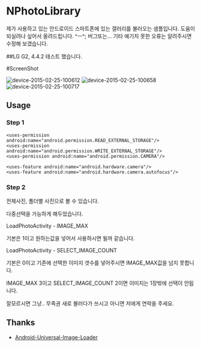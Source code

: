 # NPhotoLibrary

제가 사용하고 있는 안드로이드 스마트폰에 있는 갤러리를 불러오는 샘플입니다.
도움이 되실려나 싶어서 올려드립니다. ^ㅡ^; 버그또는... 기타 예기치 못한 오류는 알려주시면 수정해 보겠습니다.

##LG G2, 4.4.2 테스트 했습니다.

#ScreenShot

![device-2015-02-25-100612](https://cloud.githubusercontent.com/assets/11173089/6363025/9e85eb94-bcd6-11e4-876c-1b7810df87f9.png)
![device-2015-02-25-100658](https://cloud.githubusercontent.com/assets/11173089/6363031/a306fafa-bcd6-11e4-958f-db148b0ac55e.png)
![device-2015-02-25-100717](https://cloud.githubusercontent.com/assets/11173089/6363034/a5a9f56e-bcd6-11e4-80d9-c72b5d5faf2f.png)

## Usage

### Step 1

    <uses-permission android:name="android.permission.READ_EXTERNAL_STORAGE"/>
    <uses-permission android:name="android.permission.WRITE_EXTERNAL_STORAGE"/>
    <uses-permission android:name="android.permission.CAMERA"/>

    <uses-feature android:name="android.hardware.camera"/>
    <uses-feature android:name="android.hardware.camera.autofocus"/>
    

### Step 2
전체사진, 폴더별 사진으로 볼 수 있습니다.

다중선택을 가능하게 해두었습니다.

LoadPhotoActivity - IMAGE_MAX

기본은 1이고 원하는값을 넣어서 사용하시면 될꺼 같습니다.

LoadPhotoActivity - SELECT_IMAGE_COUNT 

기본은 0이고 기존에 선택한 이미지 갯수를 넣어주시면 IMAGE_MAX값을 넘지 못합니다.


IMAGE_MAX 3이고 SELECT_IMAGE_COUNT 2이면 이미지는 1장밖에 선택이 안됩니다.

잘모르시면 그냥.. 무족권 새로 불러다가 쓰시고 아니면 저에게 연락을 주세요.


## Thanks
- [Android-Universal-Image-Loader](https://github.com/nostra13/Android-Universal-Image-Loader)
